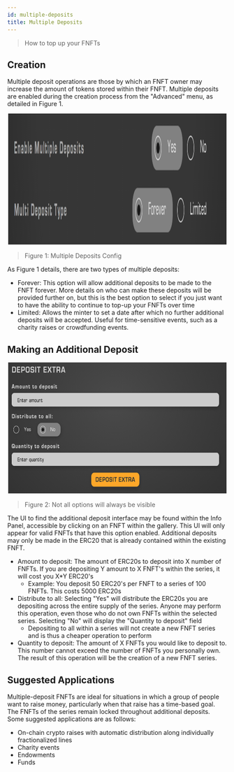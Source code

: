 ```yaml
---
id: multiple-deposits
title: Multiple Deposits
---
```

> How to top up your FNFTs

## Creation

Multiple deposit operations are those by which an FNFT owner may increase the amount of tokens stored within their FNFT. Multiple deposits are enabled during the creation process from the "Advanced" menu, as detailed in Figure 1.

<p align='center'>
    <img src='../../../static/img/multiple-1.png' alt='1' width="500" height="300" />
</p>

> Figure 1: Multiple Deposits Config

As Figure 1 details, there are two types of multiple deposits:

- Forever: This option will allow additional deposits to be made to the FNFT forever. More details on who can make these deposits will be provided further on, but this is the best option to select if you just want to have the ability to continue to top-up your FNFTs over time
- Limited: Allows the minter to set a date after which no further additional deposits will be accepted. Useful for time-sensitive events, such as a charity raises or crowdfunding events. 

## Making an Additional Deposit

<p align='center'>
    <img src='../../../static/img/multiple-2.png' alt='1' width="500" height="300" />
</p>

> Figure 2: Not all options will always be visible

The UI to find the additional deposit interface may be found within the Info Panel, accessible by clicking on an FNFT within the gallery. This UI will only appear for valid FNFTs that have this option enabled. Additional deposits may only be made in the ERC20 that is already contained within the existing FNFT.

- Amount to deposit: The amount of ERC20s to deposit into X number of FNFTs. If you are depositing Y amount to X FNFT's within the series, it will cost you X*Y ERC20's
  - Example: You deposit 50 ERC20's per FNFT to a series of 100 FNFTs. This costs 5000 ERC20s
- Distribute to all: Selecting "Yes" will distribute the ERC20s you are depositing across the entire supply of the series. Anyone may perform this operation, even those who do not own FNFTs within the selected series. Selecting "No" will display the "Quantity to deposit" field
  - Depositing to all within a series will not create a new FNFT series and is thus a cheaper operation to perform
- Quantity to deposit: The amount of X FNFTs you would like to deposit to. This number cannot exceed the number of FNFTs you personally own. The result of this operation will be the creation of a new FNFT series.

## Suggested Applications
Multiple-deposit FNFTs are ideal for situations in which a group of people want to raise money, particularly when that raise has a time-based goal. The FNFTs of the series remain locked throughout additional deposits. Some suggested applications are as follows:

- On-chain crypto raises with automatic distribution along individually fractionalized lines
- Charity events
- Endowments
- Funds
